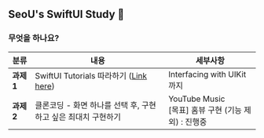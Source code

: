 ## SeoU's SwiftUI Study 🌱

### 무엇을 하나요?

|분류|내용|세부사항|
|------|---|---|
|**과제 1**|SwiftUI Tutorials 따라하기 ([Link here](https://developer.apple.com/tutorials/swiftui))|Interfacing with UIKit까지|
|**과제 2**| 클론코딩 - 화면 하나를 선택 후, 구현하고 싶은 최대치 구현하기|YouTube Music <br> [목표] 홈뷰 구현 (기능 제외) : 진행중  |
